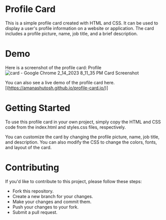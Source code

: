 # Profile Card
This is a simple profile card created with HTML and CSS. It can be used to display a user's profile information on a website or application. The card includes a profile picture, name, job title, and a brief description.

# Demo
Here is a screenshot of the profile card:
Profile ![card - Google Chrome 2_14_2023 8_11_35 PM](https://user-images.githubusercontent.com/69684043/218770711-2acac9b2-ade5-40cb-9770-13f68f10ec07.png)
Card Screenshot

You can also see a live demo of the profile card here. [(https://amanashutosh.github.io/profile-card.io/)]

# Getting Started
To use this profile card in your own project, simply copy the HTML and CSS code from the index.html and styles.css files, respectively.

You can customize the card by changing the profile picture, name, job title, and description. You can also modify the CSS to change the colors, fonts, and layout of the card.

# Contributing
If you'd like to contribute to this project, please follow these steps:

- Fork this repository.
- Create a new branch for your changes.
- Make your changes and commit them.
- Push your changes to your fork.
- Submit a pull request.
